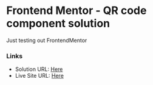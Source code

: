 # Frontend Mentor - QR code component solution
Just testing out FrontendMentor

### Links

- Solution URL: [Here](https://github.com/keyule/Frontend-Mentor-QR-code-component)
- Live Site URL: [Here](https://keyule.github.io/Frontend-Mentor-QR-code-component/)

